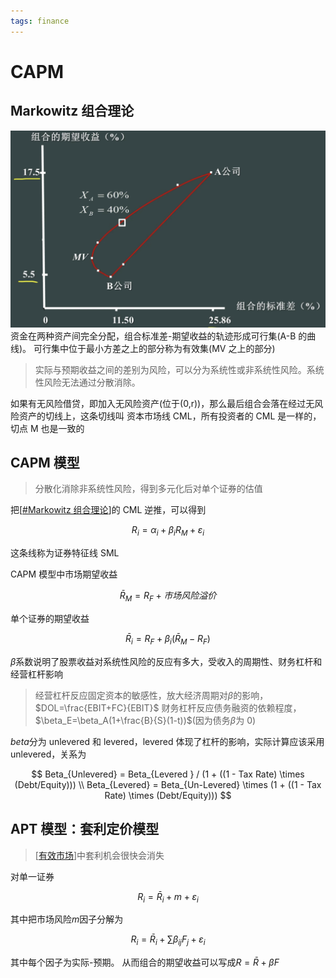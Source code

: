 ```yaml
---
tags: finance
---
```


# CAPM

## Markowitz 组合理论

![Markowitz](../../../attachments/Markowitz.png)
资金在两种资产间完全分配，组合标准差-期望收益的轨迹形成可行集(A-B 的曲线)。
可行集中位于最小方差之上的部分称为有效集(MV 之上的部分)

> 实际与预期收益之间的差别为风险，可以分为系统性或非系统性风险。系统性风险无法通过分散消除。

如果有无风险借贷，即加入无风险资产(位于(0,r))，那么最后组合会落在经过无风险资产的切线上，这条切线叫 资本市场线 CML，所有投资者的 CML 是一样的，切点 M 也是一致的

## CAPM 模型

> 分散化消除非系统性风险，得到多元化后对单个证券的估值

把[[#Markowitz 组合理论]]的 CML 逆推，可以得到

$$
R_i=\alpha_i+\beta_i R_M+\varepsilon_i
$$

这条线称为证券特征线 SML

CAPM 模型中市场期望收益

$$
\bar{R}_M=R_F+市场风险溢价
$$

单个证券的期望收益

$$
\bar{R}_i=R_F+\beta_i(\bar{R}_M-R_F)
$$

$\beta$系数说明了股票收益对系统性风险的反应有多大，受收入的周期性、财务杠杆和经营杠杆影响

> 经营杠杆反应固定资本的敏感性，放大经济周期对$\beta$的影响，$DOL=\frac{EBIT+FC}{EBIT}$
> 财务杠杆反应债务融资的依赖程度，$\beta_E=\beta_A(1+\frac{B}{S}(1-t))$(因为债务$\beta$为 0)

$beta$分为 unlevered 和 levered，levered 体现了杠杆的影响，实际计算应该采用 unlevered，关系为

$$
Beta_{Unlevered} = Beta_{Levered } / (1 + ((1 - Tax Rate) \times  (Debt/Equity))) \\
Beta_{Levered} = Beta_{Un-Levered} \times  (1 + ((1 - Tax Rate) \times (Debt/Equity)))
$$

## APT 模型：套利定价模型

> [[有效市场]]中套利机会很快会消失

对单一证券

$$
R_i=\bar{R}_i+m+\varepsilon_i
$$

其中把市场风险$m$因子分解为

$$
R_i=\bar{R}_i+\sum \beta_{ij}F_j+\varepsilon_i
$$

其中每个因子为实际-预期。
从而组合的期望收益可以写成$R=\bar{R}+\beta F$

[//begin]: # "Autogenerated link references for markdown compatibility"
[#Markowitz 组合理论]: CAPM.md "CAPM"
[有效市场]: 有效市场.md "有效市场"
[//end]: # "Autogenerated link references"

